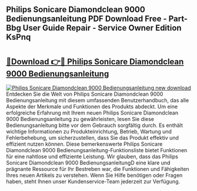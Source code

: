 ## Philips Sonicare Diamondclean 9000 Bedienungsanleitung PDF Download Free - Part-Bbg User Guide Repair - Service Owner Edition KsPnq

# <h2><a href="http://df61q07.blite.top/?on=Philips+Sonicare+Diamondclean+9000+Bedienungsanleitung">🔗Download 👉🔴 Philips Sonicare Diamondclean 9000 Bedienungsanleitung</a></h2>

[![Philips Sonicare Diamondclean 9000 Bedienungsanleitung new download](https://i.imgur.com/lujVjoI.png)](http://df61q07.blite.top/?on=Philips+Sonicare+Diamondclean+9000+Bedienungsanleitung)
Entdecken Sie die Welt von Philips Sonicare Diamondclean 9000 Bedienungsanleitung mit diesem umfassenden Benutzerhandbuch, das alle Aspekte der Merkmale und Funktionen des Produkts abdeckt. Um eine erfolgreiche Erfahrung mit Ihrem neuen Philips Sonicare Diamondclean 9000 Bedienungsanleitung zu gewährleisten, lesen Sie diese Bedienungsanleitung bitte vor dem Gebrauch sorgfältig durch. Es enthält wichtige Informationen zu Produkteinrichtung, Betrieb, Wartung und Fehlerbehebung, um sicherzustellen, dass Sie das Produkt effektiv und effizient nutzen können. Diese bemerkenswerte Philips Sonicare Diamondclean 9000 Bedienungsanleitung-Funktionsliste bietet Funktionen für eine nahtlose und effiziente Leistung. Wir glauben, dass das Philips Sonicare Diamondclean 9000 BedienungsanleitungD eine klare und prägnante Ressource für Ihr Bestreben war, die Funktionen und Fähigkeiten Ihres neuen Artikels zu verstehen. Wenn Sie Hilfe benötigen oder Fragen haben, steht Ihnen unser Kundenservice-Team jederzeit zur Verfügung.
